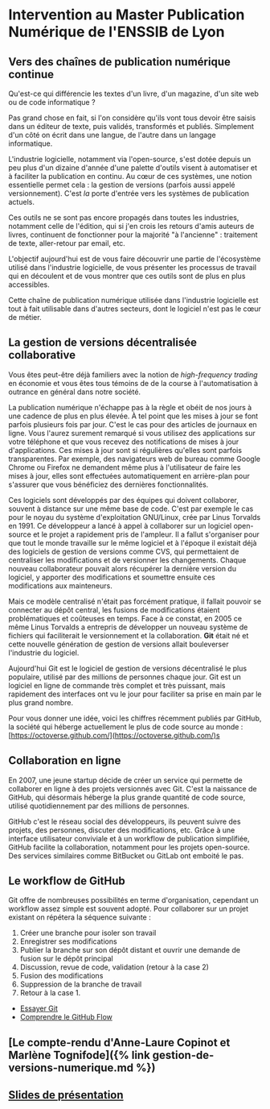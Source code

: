 # Intervention au Master Publication Numérique de l'ENSSIB de Lyon

## Vers des chaînes de publication numérique continue

Qu'est-ce qui différencie les textes d'un livre, d'un magazine, d'un site web ou de code informatique ?

Pas grand chose en fait, si l'on considère qu'ils vont tous devoir être saisis dans un éditeur de texte, puis validés, transformés et publiés. Simplement d'un côté on écrit dans une langue, de l'autre dans un langage informatique. 

L'industrie logicielle, notamment via l'open-source, s'est dotée depuis un peu plus d'un dizaine d'année d'une palette d'outils visent à automatiser et à faciliter la publication en continu. Au cœur de ces systèmes, une notion essentielle permet cela : la gestion de versions (parfois aussi appelé versionnement). C'est *la* porte d'entrée vers les systèmes de publication actuels.

Ces outils ne se sont pas encore propagés dans toutes les industries, notamment celle de l'édition, qui si j'en crois les retours d'amis auteurs de livres, continuent de fonctionner pour la majorité "à l'ancienne" : traitement de texte, aller-retour par email, etc.

L'objectif aujourd'hui est de vous faire découvrir une partie de l'écosystème utilisé dans l'industrie logicielle, de vous présenter les processus de travail qui en découlent et de vous montrer que ces outils sont de plus en plus accessibles.

Cette chaîne de publication numérique utilisée dans l'industrie logicielle est tout à fait utilisable dans d'autres secteurs, dont le logiciel n'est pas le cœur de métier.

## La gestion de versions décentralisée collaborative

Vous êtes peut-être déjà familiers avec la notion de *high-frequency trading* en économie et vous êtes tous témoins de de la course à l'automatisation à outrance en général dans notre société.

La publication numérique n'échappe pas à la règle et obéit de nos jours à une cadence de plus en plus élevée. À tel point que les mises à jour se font parfois plusieurs fois par jour. C'est le cas pour des articles de journaux en ligne. Vous l'aurez surement remarqué si vous utilisez des applications sur votre téléphone et que vous recevez des notifications de mises à jour d'applications. Ces mises à jour sont si régulières qu'elles sont parfois transparentes. Par exemple, des navigateurs web de bureau comme Google Chrome ou Firefox ne demandent même plus à l'utilisateur de faire les mises à jour, elles sont effectuées automatiquement en arrière-plan pour s'assurer que vous bénéficiez des dernières fonctionnalités.

Ces logiciels sont développés par des équipes qui doivent collaborer, souvent à distance sur une même base de code. C'est par exemple le cas pour le noyau du système d'exploitation GNU/Linux, crée par Linus Torvalds en 1991. Ce développeur a lancé à appel à collaborer sur un logiciel open-source et le projet a rapidement pris de l'ampleur. Il a fallut s'organiser pour que tout le monde travaille sur le même logiciel et à l'époque il existait déjà des logiciels de gestion de versions comme CVS, qui permettaient de centraliser les modifications et de versionner les changements. Chaque nouveau collaborateur pouvait alors récupérer la dernière version du logiciel, y apporter des modifications et soumettre ensuite ces modifications aux mainteneurs.

Mais ce modèle centralisé n'était pas forcément pratique, il fallait pouvoir se connecter au dépôt central, les fusions de modifications étaient problématiques et coûteuses en temps. Face à ce constat, en 2005 ce même Linus Torvalds a entrepris de développer un nouveau système de fichiers qui faciliterait le versionnement et la collaboration. **Git** était né et cette nouvelle génération de gestion de versions allait bouleverser l'industrie du logiciel.

Aujourd'hui Git est le logiciel de gestion de versions décentralisé le plus populaire, utilisé par des millions de personnes chaque jour. Git est un logiciel en ligne de commande très complet et très puissant, mais rapidement des interfaces ont vu le jour pour faciliter sa prise en main par le plus grand nombre.

Pour vous donner une idée, voici les chiffres récemment publiés par GitHub, la société qui héberge actuellement le plus de code source au monde :
[https://octoverse.github.com/](https://octoverse.github.com/)s


## Collaboration en ligne

En 2007, une jeune startup décide de créer un service qui permette de collaborer en ligne à des projets versionnés avec Git. C'est la naissance de GitHub, qui désormais héberge la plus grande quantité de code source, utilisé quotidiennement par des millions de personnes.

GitHub c'est le réseau social des développeurs, ils peuvent suivre des projets, des personnes, discuter des modifications, etc. Grâce à une interface utilisateur conviviale et à un workflow de publication simplifiée, GitHub facilite la collaboration, notamment pour les projets open-source. Des services similaires comme BitBucket ou GitLab ont emboité le pas.

## Le workflow de GitHub

Git offre de nombreuses possibilités en terme d'organisation, cependant un workflow assez simple est souvent adopté. Pour collaborer sur un projet existant on répétera la séquence suivante : 

1. Créer une branche pour isoler son travail
2. Enregistrer ses modifications
3. Publier la branche sur son dépôt distant et ouvrir une demande de fusion sur le dépôt principal
4. Discussion, revue de code, validation (retour à la case 2)
5. Fusion des modifications
6. Suppression de la branche de travail
7. Retour à la case 1.

* [Essayer Git](https://try.github.io/levels/1/challenges/1)
* [Comprendre le GitHub Flow](https://guides.github.com/introduction/flow/)

## [Le compte-rendu d'Anne-Laure Copinot et Marlène Tognifode]({% link gestion-de-versions-numerique.md %})
## [Slides de présentation](./slides/)
